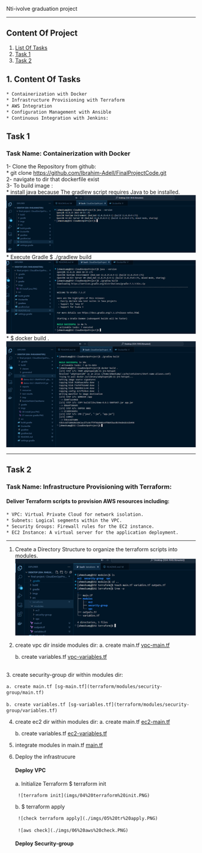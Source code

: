 Nti-ivolve graduation project
***
## Content Of Project

1. [List Of Tasks](#tasks)
2. [Task 1](#Task1)
3. [Task 2](#task2)







## 1. Content Of Tasks <a name="#tasks"></a>
    * Containerization with Docker
    * Infrastructure Provisioning with Terraform
    * AWS Integration
    * Configuration Management with Ansible
    * Continuous Integration with Jenkins:

## Task 1 <a name="task1"></a>
### Task Name: Containerization with Docker
1- Clone the Repository from github: <br>
    * git clone https://github.com/Ibrahim-Adell/FinalProjectCode.git <br>
2- navigate to dir that dockerfile exist <br>
3- To build image : <br>
    * install java because The gradlew script requires Java to be installed.
    ![java installed](imgs/00%20install%20java.PNG) <br>
    * Execute Gradle $ ./gradlew build <br>
    ![Gradle](imgs/01%20execute%20gradle.PNG) <br>
    * $ docker build .
    ![docker build](imgs/02%20docker%20build.PNG)<br>
***
## Task 2 <a name="#task2"></a>
### Task Name: Infrastructure Provisioning with Terraform:
#### Deliver Terraform scripts to provision AWS resources including:

    * VPC: Virtual Private Cloud for network isolation.
    * Subnets: Logical segments within the VPC.
    * Security Groups: Firewall rules for the EC2 instance.
    * EC2 Instance: A virtual server for the application deployment.
***
1. Create a Directory Structure to organize the terraform scripts into modules. <br>
![Terraform modules](imgs/03%20terraform%20modules.PNG) <br>
2. create vpc dir inside modules dir:
    a. create main.tf [vpc-main.tf](terraform/modules/vpc/main.tf)  

    b. create variables.tf [vpc-variables.tf](terraform/modules/vpc/variables.tf)
<br>
3. create security-group dir within modules dir:  

    a. create main.tf [sg-main.tf](terraform/modules/security-group/main.tf)  

    b. create variables.tf [sg-variables.tf](terraform/modules/security-group/variables.tf)  



4. create ec2 dir within modules dir:
    a. create main.tf [ec2-main.tf](terraform/modules/ec2/main.tf)  

    b. create variables.tf [ec2-variables.tf](terraform/modules/ec2/variables.tf)  


5. integrate modules in main.tf [main.tf](terraform/main.tf)
6. Deploy the infrastrucure 
    #### Deploy VPC
    a. Initialize Terraform $ terraform init  

        ![terraform init](imgs/04%20terraform%20init.PNG)  

    b. $ terraform apply  

        ![check terraform apply](./imgs/05%20tr%20apply.PNG)  

        ![aws check](./imgs/06%20aws%20check.PNG)  
        
    #### Deploy Security-group